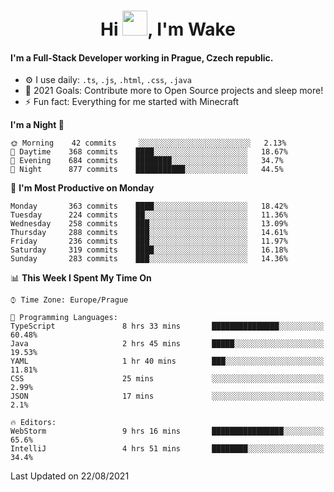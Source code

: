<h1 align="center">Hi <img src="https://raw.githubusercontent.com/MrWakeCZ/MrWakeCZ/master/Hi.gif" width="40px" />, I'm Wake</h1>

#### I'm a Full-Stack Developer working in Prague, Czech republic.
- ⚙️ I use daily: `.ts`, `.js`, `.html`, `.css`, `.java`
- 🥅 2021 Goals: Contribute more to Open Source projects and sleep more!
- ⚡ Fun fact: Everything for me started with Minecraft

<!--START_SECTION:waka-->
**I'm a Night 🦉** 

```text
🌞 Morning    42 commits     ░░░░░░░░░░░░░░░░░░░░░░░░░   2.13% 
🌆 Daytime    368 commits    ████░░░░░░░░░░░░░░░░░░░░░   18.67% 
🌃 Evening    684 commits    ████████░░░░░░░░░░░░░░░░░   34.7% 
🌙 Night      877 commits    ███████████░░░░░░░░░░░░░░   44.5%

```
📅 **I'm Most Productive on Monday** 

```text
Monday       363 commits    ████░░░░░░░░░░░░░░░░░░░░░   18.42% 
Tuesday      224 commits    ██░░░░░░░░░░░░░░░░░░░░░░░   11.36% 
Wednesday    258 commits    ███░░░░░░░░░░░░░░░░░░░░░░   13.09% 
Thursday     288 commits    ███░░░░░░░░░░░░░░░░░░░░░░   14.61% 
Friday       236 commits    ███░░░░░░░░░░░░░░░░░░░░░░   11.97% 
Saturday     319 commits    ████░░░░░░░░░░░░░░░░░░░░░   16.18% 
Sunday       283 commits    ███░░░░░░░░░░░░░░░░░░░░░░   14.36%

```


📊 **This Week I Spent My Time On** 

```text
⌚︎ Time Zone: Europe/Prague

💬 Programming Languages: 
TypeScript               8 hrs 33 mins       ███████████████░░░░░░░░░░   60.48% 
Java                     2 hrs 45 mins       █████░░░░░░░░░░░░░░░░░░░░   19.53% 
YAML                     1 hr 40 mins        ███░░░░░░░░░░░░░░░░░░░░░░   11.81% 
CSS                      25 mins             ░░░░░░░░░░░░░░░░░░░░░░░░░   2.99% 
JSON                     17 mins             ░░░░░░░░░░░░░░░░░░░░░░░░░   2.1%

🔥 Editors: 
WebStorm                 9 hrs 16 mins       ████████████████░░░░░░░░░   65.6% 
IntelliJ                 4 hrs 51 mins       ████████░░░░░░░░░░░░░░░░░   34.4%

```


 Last Updated on 22/08/2021
<!--END_SECTION:waka-->
